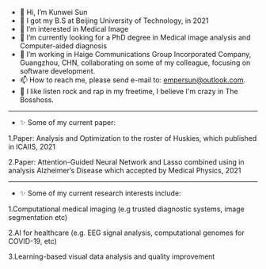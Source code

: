 - 👋 Hi, I’m Kunwei Sun
- 📰 I got my B.S at Beijing University of Technology, in 2021
- 👀 I’m interested in Medical Image  
- 🌱 I’m currently looking for a PhD degree in Medical image analysis and Computer-aided diagnosis
- 💞️ I’m working in Haige Communications Group Incorporated Company, Guangzhou, CHN, collaborating on some of my colleague, focusing on software development. 
- 📫 How to reach me, please send e-mail to: empersun@outlook.com.
- 🎵 I like listen rock and rap in my freetime, I believe I'm crazy in The Bosshoss.
---------------------------------------------------------------------------------------------------------------------------------------------------------------------------------
- ✨ Some of my current paper:

1.Paper: Analysis and Optimization to the roster of Huskies, which published in ICAIIS, 2021

2.Paper: Attention-Guided Neural Network and Lasso combined using in analysis Alzheimer’s Disease which accepted by Medical Physics, 2021

----------------------------------------------------------------------------------------------------------------------------------------------------------------------------------
- ✨ Some of my  current research interests include:

1.Computational medical imaging (e.g trusted diagnostic systems, image segmentation etc)
          
2.AI for healthcare (e.g. EEG signal analysis, computational genomes for COVID-19, etc)
          
3.Learning-based visual data analysis and quality improvement
          
<!---
empersun/empersun is a ✨ special ✨ repository because its `README.md` (this file) appears on your GitHub profile.
You can click the Preview link to take a look at your changes.

--->
